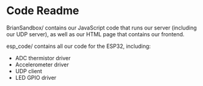 # Code Readme

BrianSandbox/ contains our JavaScript code that runs our server (including our UDP server), as well as our HTML page that contains our frontend.

esp_code/ contains all our code for the ESP32, including:

- ADC thermistor driver
- Accelerometer driver
- UDP client
- LED GPIO driver
